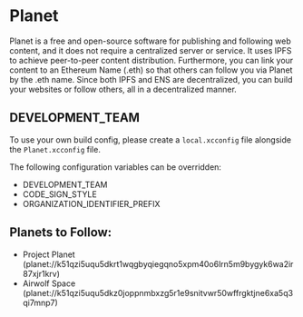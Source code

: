 # Planet

Planet is a free and open-source software for publishing and following web content, and it does not require a centralized server or service. It uses IPFS to achieve peer-to-peer content distribution. Furthermore, you can link your content to an Ethereum Name (.eth) so that others can follow you via Planet by the .eth name. Since both IPFS and ENS are decentralized, you can build your websites or follow others, all in a decentralized manner.

## DEVELOPMENT_TEAM

To use your own build config, please create a `local.xcconfig` file alongside the `Planet.xcconfig` file.

The following configuration variables can be overridden:

- DEVELOPMENT_TEAM
- CODE_SIGN_STYLE
- ORGANIZATION_IDENTIFIER_PREFIX


## Planets to Follow:

- Project Planet (planet://k51qzi5uqu5dkrt1wqgbyqiegqno5xpm40o6lrn5m9bygyk6wa2ir87xjr1krv)
- Airwolf Space (planet://k51qzi5uqu5dkz0joppnmbxzg5r1e9snitvwr50wffrgktjne6xa5q3qi7mnp7)
